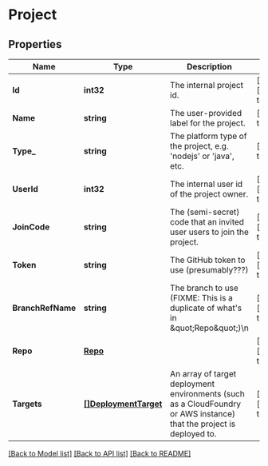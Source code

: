 # Project

## Properties
Name | Type | Description | Notes
------------ | ------------- | ------------- | -------------
**Id** | **int32** | The internal project id. | [optional] [default to null]
**Name** | **string** | The user-provided label for the project. | [default to null]
**Type_** | **string** | The platform type of the project, e.g. &#39;nodejs&#39; or &#39;java&#39;, etc. | [default to null]
**UserId** | **int32** | The internal user id of the project owner. | [optional] [default to null]
**JoinCode** | **string** | The (semi-secret) code that an invited user users to join the project. | [optional] [default to null]
**Token** | **string** | The GitHub token to use (presumably???) | [optional] [default to null]
**BranchRefName** | **string** | The branch to use (FIXME: This is a duplicate of what&#39;s in \&quot;Repo\&quot;)\n | [optional] [default to null]
**Repo** | [**Repo**](Repo.md) |  | [optional] [default to null]
**Targets** | [**[]DeploymentTarget**](DeploymentTarget.md) | An array of target deployment environments (such as a CloudFoundry or AWS instance) that the project is deployed to. | [optional] [default to null]

[[Back to Model list]](../README.md#documentation-for-models) [[Back to API list]](../README.md#documentation-for-api-endpoints) [[Back to README]](../README.md)


